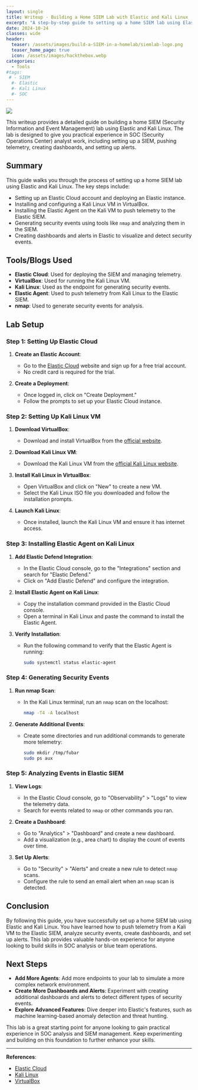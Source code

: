 ```yaml
---
layout: single
title: Writeup - Building a Home SIEM Lab with Elastic and Kali Linux
excerpt: "A step-by-step guide to setting up a home SIEM lab using Elastic and Kali Linux for hands-on SOC analyst experience."
date: 2024-10-24
classes: wide
header:
  teaser: /assets/images/build-a-SIEM-in-a-homelab/siemlab-logo.png
  teaser_home_page: true
  icon: /assets/images/hackthebox.webp
categories:
  - Tools
#tags:
 # - SIEM
  #- Elastic
  #- Kali Linux
  #- SOC
---
```

![](/assets/images/build-a-SIEM-in-a-homelab/lupinone_logo.png)

This writeup provides a detailed guide on building a home SIEM (Security Information and Event Management) lab using Elastic and Kali Linux. The lab is designed to give you practical experience in SOC (Security Operations Center) analyst work, including setting up a SIEM, pushing telemetry, creating dashboards, and setting up alerts.

## Summary

This guide walks you through the process of setting up a home SIEM lab using Elastic and Kali Linux. The key steps include:
   - Setting up an Elastic Cloud account and deploying an Elastic instance.
   - Installing and configuring a Kali Linux VM in VirtualBox.
   - Installing the Elastic Agent on the Kali VM to push telemetry to the Elastic SIEM.
   - Generating security events using tools like `nmap` and analyzing them in the SIEM.
   - Creating dashboards and alerts in Elastic to visualize and detect security events.

## Tools/Blogs Used

- **Elastic Cloud**: Used for deploying the SIEM and managing telemetry.
- **VirtualBox**: Used for running the Kali Linux VM.
- **Kali Linux**: Used as the endpoint for generating security events.
- **Elastic Agent**: Used to push telemetry from Kali Linux to the Elastic SIEM.
- **nmap**: Used to generate security events for analysis.

## Lab Setup

### Step 1: Setting Up Elastic Cloud

1. **Create an Elastic Account**: 
   - Go to the [Elastic Cloud](https://cloud.elastic.co/) website and sign up for a free trial account.
   - No credit card is required for the trial.

2. **Create a Deployment**:
   - Once logged in, click on "Create Deployment."
   - Follow the prompts to set up your Elastic Cloud instance.

### Step 2: Setting Up Kali Linux VM

1. **Download VirtualBox**:
   - Download and install VirtualBox from the [official website](https://www.virtualbox.org/).

2. **Download Kali Linux VM**:
   - Download the Kali Linux VM from the [official Kali Linux website](https://www.kali.org/get-kali/).

3. **Install Kali Linux in VirtualBox**:
   - Open VirtualBox and click on "New" to create a new VM.
   - Select the Kali Linux ISO file you downloaded and follow the installation prompts.

4. **Launch Kali Linux**:
   - Once installed, launch the Kali Linux VM and ensure it has internet access.

### Step 3: Installing Elastic Agent on Kali Linux

1. **Add Elastic Defend Integration**:
   - In the Elastic Cloud console, go to the "Integrations" section and search for "Elastic Defend."
   - Click on "Add Elastic Defend" and configure the integration.

2. **Install Elastic Agent on Kali Linux**:
   - Copy the installation command provided in the Elastic Cloud console.
   - Open a terminal in Kali Linux and paste the command to install the Elastic Agent.

3. **Verify Installation**:
   - Run the following command to verify that the Elastic Agent is running:
     ```bash
     sudo systemctl status elastic-agent
     ```

### Step 4: Generating Security Events

1. **Run nmap Scan**:
   - In the Kali Linux terminal, run an `nmap` scan on the localhost:
     ```bash
     nmap -T4 -A localhost
     ```

2. **Generate Additional Events**:
   - Create some directories and run additional commands to generate more telemetry:
     ```bash
     sudo mkdir /tmp/fubar
     sudo ps aux
     ```

### Step 5: Analyzing Events in Elastic SIEM

1. **View Logs**:
   - In the Elastic Cloud console, go to "Observability" > "Logs" to view the telemetry data.
   - Search for events related to `nmap` or other commands you ran.

2. **Create a Dashboard**:
   - Go to "Analytics" > "Dashboard" and create a new dashboard.
   - Add a visualization (e.g., area chart) to display the count of events over time.

3. **Set Up Alerts**:
   - Go to "Security" > "Alerts" and create a new rule to detect `nmap` scans.
   - Configure the rule to send an email alert when an `nmap` scan is detected.

## Conclusion

By following this guide, you have successfully set up a home SIEM lab using Elastic and Kali Linux. You have learned how to push telemetry from a Kali VM to the Elastic SIEM, analyze security events, create dashboards, and set up alerts. This lab provides valuable hands-on experience for anyone looking to build skills in SOC analysis or blue team operations.

## Next Steps

- **Add More Agents**: Add more endpoints to your lab to simulate a more complex network environment.
- **Create More Dashboards and Alerts**: Experiment with creating additional dashboards and alerts to detect different types of security events.
- **Explore Advanced Features**: Dive deeper into Elastic's features, such as machine learning-based anomaly detection and threat hunting.

This lab is a great starting point for anyone looking to gain practical experience in SOC analysis and SIEM management. Keep experimenting and building on this foundation to further enhance your skills.

---

**References**:
- [Elastic Cloud](https://cloud.elastic.co/)
- [Kali Linux](https://www.kali.org/)
- [VirtualBox](https://www.virtualbox.org/)